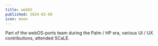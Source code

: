 ```yaml
---
title: webOS
published: 2024-02-08
icon: moon
---
```


Part of the webOS-ports team during the Palm / HP era, various UI / UX contributions, attended SCaLE.
